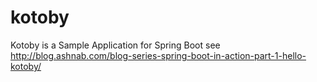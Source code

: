 kotoby
======

Kotoby is a Sample Application for Spring Boot see http://blog.ashnab.com/blog-series-spring-boot-in-action-part-1-hello-kotoby/
